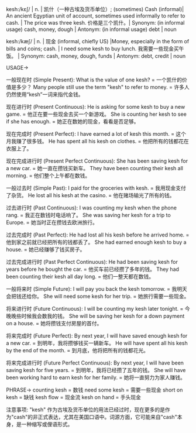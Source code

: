 kesh:/kɛʃ/ | n. | 凯什（一种古埃及货币单位）;  (sometimes)  Cash (informal)|  An ancient Egyptian unit of account, sometimes used informally to refer to cash. |  The price was three kesh. 价格是三个凯什。| Synonym: (in informal usage) cash, money, dough | Antonym:  (in informal usage) debt | noun

kesh:/kæʃ/ | n. | 现金 (informal, chiefly US) |Money, especially in the form of bills and coins; cash. | I need some kesh to buy lunch. 我需要一些现金买午饭。 | Synonym: cash, money, dough, funds | Antonym: debt, credit | noun



USAGE->

一般现在时 (Simple Present):
What is the value of one kesh? = 一个凯什的价值是多少？
Many people still use the term "kesh" to refer to money. = 许多人仍然使用“kesh”一词来指代金钱。

现在进行时 (Present Continuous):
He is asking for some kesh to buy a new game. = 他正在要一些现金去买一个新游戏。
She is counting her kesh to see if she has enough. = 她正在数她的现金，看看是否足够。

现在完成时 (Present Perfect):
I have earned a lot of kesh this month. = 这个月我赚了很多钱。
He has spent all his kesh on clothes. = 他把所有的钱都花在衣服上了。

现在完成进行时 (Present Perfect Continuous):
She has been saving kesh for a new car. = 她一直在攒钱买新车。
They have been counting their kesh all morning. = 他们整个上午都在数钱。

一般过去时 (Simple Past):
I paid for the groceries with kesh. = 我用现金支付了杂货。
He lost all his kesh at the casino. = 他在赌场输光了所有的钱。

过去进行时 (Past Continuous):
I was counting my kesh when the phone rang. = 我正在数钱时电话响了。
She was saving her kesh for a trip to Europe. = 她当时正在攒钱去欧洲旅行。

过去完成时 (Past Perfect):
He had lost all his kesh before he arrived home. = 他到家之前就已经把所有的钱都丢了。
She had earned enough kesh to buy a house. = 她已经赚够了钱买房子。

过去完成进行时 (Past Perfect Continuous):
He had been saving kesh for years before he bought the car. = 他买车前已经攒了多年的钱。
They had been counting their kesh all day long. = 他们一整天都在数钱。

一般将来时 (Simple Future):
I will pay you back the kesh tomorrow. = 我明天会把钱还给你。
She will need some kesh for her trip. = 她旅行需要一些现金。

将来进行时 (Future Continuous):
I will be counting my kesh later tonight. = 今晚晚些时候我会数我的钱。
She will be saving her kesh for a down payment on a house. = 她将攒钱支付房屋的首付。

将来完成时 (Future Perfect):
By next year, I will have saved enough kesh for a new car. = 到明年，我将攒够钱买一辆新车。
He will have spent all his kesh by the end of the month. = 到月底，他将把所有的钱都花光。

将来完成进行时 (Future Perfect Continuous):
By next year, I will have been saving kesh for five years. = 到明年，我将已经攒了五年的钱。
She will have been working hard to earn kesh for her family. = 她将一直努力为家人赚钱。


PHRASE->
counting kesh = 数钱
need some kesh = 需要一些现金
short on kesh = 缺钱
kesh flow = 现金流
kesh on hand = 手头现金


注意事项:
"kesh" 作为古埃及货币单位的用法已经过时，现在更多的是作为"cash"的非正式表达，尤其在美国口语中。词源方面，它可能来自"cash"本身，是一种缩写或俚语形式。
